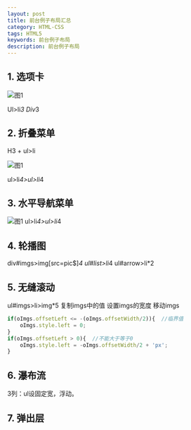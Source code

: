 ```yaml
---
layout: post
title: 前台例子布局汇总
category: HTML-CSS
tags: HTML5
keywords: 前台例子布局
description: 前台例子布局
---
```


## 1.	选项卡

![图1](https://sonya1.github.io/assets/img/work_fight/jquery_exp8.png)

Ul>li*3
Div*3

## 2.	折叠菜单

H3 + ul>li

![图1](https://sonya1.github.io/assets/img/work_fight/jquery_exp4.png)

ul>li*4>ul>li*4

## 3.	水平导航菜单
 ![图1](https://sonya1.github.io/assets/img/work_fight/jquery_exp3.png)
ul>li*4>ul>li*4

## 4.	轮播图

div#imgs>img[src=pic$]*4
		ul#list>li*4
ul#arrow>li*2

## 5.	无缝滚动
 
ul#imgs>li>img*5
	复制imgs中的值
	设置imgs的宽度
	移动imgs
  
```javascript
if(oImgs.offsetLeft <= -(oImgs.offsetWidth/2)){  //临界值
	oImgs.style.left = 0;
}
if(oImgs.offsetLeft > 0){  //不能大于等于0
	oImgs.style.left = -oImgs.offsetWidth/2 + 'px';
}
```

## 6.	瀑布流
3列：ul设固定宽，浮动。
 
## 7.	弹出层

